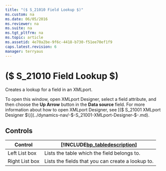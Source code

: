 ```yaml
---
title: "($ S_21010 Field Lookup $)"
ms.custom: na
ms.date: 06/05/2016
ms.reviewer: na
ms.suite: na
ms.tgt_pltfrm: na
ms.topic: article
ms.assetid: 4e70a2be-9f6c-4418-b730-f51ee70ef1f9
caps.latest.revision: 6
manager: terryaus
---
```

# ($ S_21010 Field Lookup $)
Creates a lookup for a field in an XMLport.  
  
 To open this window, open XMLport Designer, select a field attribute, and then choose the **Up Arrow** button in the **Data source** field. For more information about how to open XMLport Designer, see [\($ S\_21001 XMLport Designer $\)](../dynamics-nav/-$-S_21001-XMLport-Designer-$-.md).  
  
## Controls  
  
|Control|[!INCLUDE[bp_tabledescription](../dynamics-nav/includes/bp_tabledescription_md.md)]|  
|-------------|---------------------------------------|  
|Left List box|Lists the table which the field belongs to.|  
|Right List box|Lists the fields that you can create a lookup to.|